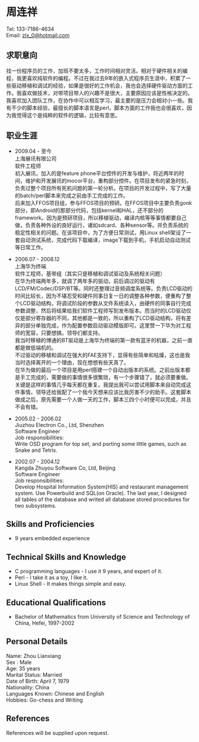 周连祥
======

Tel: 133-7186-4634  
Email: zlx_0@hotmail.com   

求职意向
--------

找一份程序员的工作，加班不要太多，工作时间相对灵活。相对于硬件相关的编程，我更喜欢纯软件的编程。不过在我过去9年的嵌入式程序员生涯中，积累了一些驱动移植和调试的经验，如果是很好的工作机会，我也会选择硬件驱动方面的工作。我喜欢做技术，对带项目带人的兴趣不是很大，主要原因应该是性格决定的。我喜欢加入团队工作，在协作中可以相互学习，最主要的是压力会相对小一些。我有不少的脚本经验，最擅长的脚本语言是perl，脚本方面的工作我也会很喜欢，因为我觉得这个是纯粹的软件的逻辑，比较有意思。

职业生涯
-----------------------

* 2009.04 - 至今  
上海展讯有限公司  
软件工程师  
初入展讯，加入的是feature phone平台控件的开发与维护，将近两年的时间，维护和开发展讯的mocor平台，重构部分控件。在项目发布的紧急时刻，负责过整个项目所有死机问题的第一轮分析。在项目的开发过程中，写了大量的batch/perl脚本来完成之前由手工完成的工作。  
后来加入FFOS项目组，参与FFOS项目的预研。在FFOS项目中主要负责gonk部分，即Android的那部分代码，包括kernel和HAL，还不部分的framework。因为是预研项目，所以移植驱动，编译内核等等事情都要自己做，负责各种外设的良好运行，诸如sdcard、各种sensor等。并负责系统的稳定性相关的问题。在该项目中，为了方便日常测试，用Linux shell架设了一套自动测试系统，完成代码下载编译，image下载到手机，手机启动自动测试等日常工作。  

* 2006.07 - 2008.12  
上海华为终端   
软件工程师，基带组（其实只是移植和调试驱动及系统相关问题）   
在华为终端两年多，就调了两年多的驱动，前后调过的驱动有LCD/FM/Codec/DSP/BT等。同时还整理过音频调度系统等。负责LCD驱动的时间比较长，因为不堪忍受和硬件同事日复一日的调整各种参数，便重构了整个LCD驱动结构，将调试阶段的参数从文件系统读入，由硬件的同事自行完成参数调整，然后将结果给我们软件工程师写到发布版本。而当时的LCD驱动仅仅是部分寄存器的不同，其他都是一致的，所以重构了LCD驱动结构，将有差异的部分单独完成，作为配置参数启动驱动模版即可。这里赞一下华为对工程师的宽容，只要想搞，领导们都支持。   
我当时移植的博通的BT驱动是上海华为终端的第一款有蓝牙的机器，之前一直都是做低端机的。  
不过驱动的移植和调试在强大的FAE支持下，显得有些简单和枯燥，这也是我当时选择离开的一个理由，现在想想有些天真了。  
在华为做的最后一个项目是用perl搭建一个自动出版本的系统。之前出版本都是手工完成的，需要做的事情很多很繁琐，有一个步骤错了，就必须要重做。关键是这样的事情几乎每天都在重复。我提出我可以尝试用脚本来自动完成这件事情，领导还给我配了一个我今天想来应该比我厉害不少的助手。这套脚本做成之后，原先需要一个人做一天的工作，脚本三四个小时便可以完成，并且不会有错。  

* 2005.02 - 2006.02  
Jiuzhou Electron Co., Ltd, Shenzhen  
Software Engineer  
Job responsibilities:  
Write OSD program for top set, and porting some little games, such as Snake and Tetris.  

* 2002.07 - 2004.12  
Kangda Zhuyou Software Co, Ltd, Beijing  
Software Engineer  
Job responsibilities:  
Develop Hospital Information System(HIS) and restaurant management system. Use Powerbuild and SQL(on Oracle). The last year, I designed all tables of the database and writed all database stored procedures for two subsystems.  


Skills and Proficiencies
------------------------

* 9 years embedded experience  

Technical Skills and Knowledge
------------------------------

* C programming languages - I use it 9 years, and expert of it.
* Perl - I take it as a toy, I like it.
* Linux Shell - It makes things simple and easy.

Educational Qualifications
--------------------------

* Bachelor of Mathematics from University of Science and Technology of China, Hefei, 1997-2002

Personal Details
----------------

Name: Zhou Lianxiang  
Sex : Male  
Age: 35 years  
Marital Status: Married  
Date of Birth: April 7, 1979  
Nationality: China  
Languages Known: Chinese and English  
Hobbies: Go-chess and Writing  

References
----------
References will be supplied upon request.  
